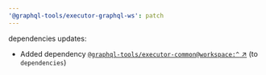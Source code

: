 ```yaml
---
'@graphql-tools/executor-graphql-ws': patch
---
```


dependencies updates: 

- Added dependency [`@graphql-tools/executor-common@workspace:^` ↗︎](https://www.npmjs.com/package/@graphql-tools/executor-common/v/workspace:^) (to `dependencies`)
